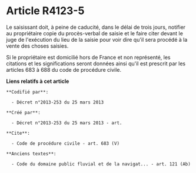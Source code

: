 # Article R4123-5

Le saisissant doit, à peine de caducité, dans le délai de trois jours, notifier au propriétaire copie du procès-verbal de
saisie et le faire citer devant le juge de l'exécution du lieu de la saisie pour voir dire qu'il sera procédé à la vente des
choses saisies. 

Si le propriétaire est domicilié hors de France et non représenté, les citations et les significations seront données ainsi
qu'il est prescrit par les articles 683 à 688 du code de procédure civile.

**Liens relatifs à cet article**

	**Codifié par**:

	  - Décret n°2013-253 du 25 mars 2013

	**Créé par**:

	  - Décret n°2013-253 du 25 mars 2013 - art.

	**Cite**:

	  - Code de procédure civile - art. 683 (V)

	**Anciens textes**:

	  - Code du domaine public fluvial et de la navigat... - art. 121 (Ab)
